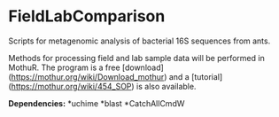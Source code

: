 
# FieldLabComparison

Scripts for metagenomic analysis of bacterial 16S sequences from ants.

Methods for processing field and lab sample data will be performed in MothuR. The program is a free [download] (https://mothur.org/wiki/Download_mothur) and a [tutorial] (https://mothur.org/wiki/454_SOP) is also available.

**Dependencies:**
*uchime
*blast
*CatchAllCmdW
